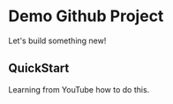 # Demo Github Project

Let's build something new!

## QuickStart

Learning from YouTube how to do this.
